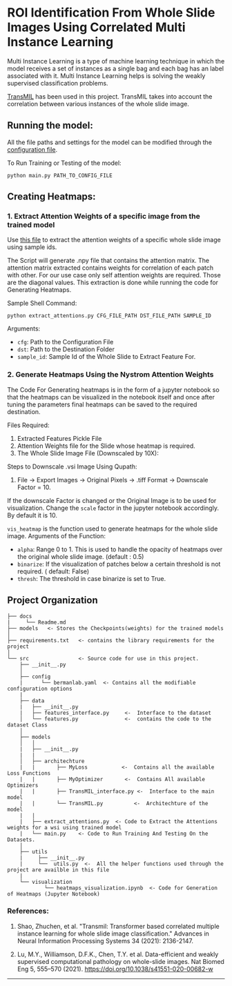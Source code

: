 ROI Identification From Whole Slide Images Using Correlated Multi Instance Learning
==============================

Multi Instance Learning is a type of machine learning technique in which the model receives a set of instances as a single bag and each bag has an label associated with it.
Multi Instance Learning helps is solving the weakly supervised classification problems.

[TransMIL](https://arxiv.org/abs/2106.00908) has been used in this project. TransMIL takes into account the correlation between various instances of the whole slide image. 

## Running the model:
All the file paths and settings for the model can be modified through the [configuration file](src/config/bermanlab.yaml). 

To Run Training or Testing of the model:

```shell
python main.py PATH_TO_CONFIG_FILE
```

## Creating Heatmaps:

### 1. Extract Attention Weights of a specific image from the trained model
Use [this file](src/models/extract_attentions.py) to extract the attention weights of a specific whole slide image using sample ids.

The Script will generate .npy file that contains the attention matrix.
The attention matrix extracted contains weights for correlation of each patch with other.
For our use case only self attention weights are required.
Those are the diagonal values. This extraction is done while running the code for Generating Heatmaps.

Sample Shell Command:
```shell
python extract_attentions.py CFG_FILE_PATH DST_FILE_PATH SAMPLE_ID
```
Arguments:
* `cfg`: Path to the Configuration File
* `dst`: Path to the Destination Folder
* `sample_id`: Sample Id of the Whole Slide to Extract Feature For.

### 2. Generate Heatmaps Using the Nystrom Attention Weights

The Code For Generating heatmaps is in the form of a jupyter notebook so that the heatmaps can be visualized in the notebook itself and once after tuning the parameters final heatmaps can be saved to the required destination.

Files Required:
1. Extracted Features Pickle File
2. Attention Weights file for the Slide whose heatmap is required.
3. The Whole Slide Image File (Downscaled by 10X):

Steps to Downscale .vsi Image Using Qupath:
1. File -> Export Images -> Original Pixels -> .tiff Format -> Downscale Factor = 10.

If the downscale Factor is changed or the Original Image is to be used for visualization. 
Change the `scale` factor in the jupyter notebook accordingly. By default it is 10.


`vis_heatmap` is the function used to generate heatmaps for the whole slide image.
Arguments of the Function:
* `alpha`: Range 0 to 1. This is used to handle the opacity of heatmaps over the original whole slide image. (default : 0.5)
* `binarize`: If the visualization of patches below a certain threshold is not required. ( default: False)
* `thresh`: The threshold in case binarize is set to True.



Project Organization
------------

    ├── docs
    |     └── Readme.md     
    ├── models   <- Stores the Checkpoints(weights) for the trained models      
    │
    ├── requirements.txt   <- contains the library requirements for the project
    │                  
    └── src                <- Source code for use in this project.
        ├── __init__.py    
        │
        ├── config
        |      └── bermanlab.yaml  <- Contains all the modifiable configuration options
        |
        ├── data
        |   ├── __init__.py
        |   ├── features_interface.py     <-  Interface to the dataset      
        │   └── features.py               <-  contains the code to the dataset Class
        │
        ├── models          
        │   │ 
        |   ├── __init__.py
        |   |                
        │   ├── architechture
        |   |       ├── MyLoss           <-  Contains all the available Loss Functions
        |   |       ├── MyOptimizer       <-  Contains All available Optimizers
        |   |       ├── TransMIL_interface.py <-  Interface to the main model
        |   |       └── TransMIL.py          <-  Architechture of the model
        |   |
        |   ├── extract_attentions.py  <- Code to Extract the Attentions weights for a wsi using trained model
        |   └── main.py    <- Code to Run Training And Testing On the Datasets.
        │
        ├── utils
        |     ├── __init__.py
        |     └──  utils.py  <-  All the helper functions used through the project are availble in this file
        |
        └── visualization  
                └── heatmaps_visualization.ipynb  <- Code for Generation of Heatmaps (Jupyter Notebook)
    

### References:
1. Shao, Zhuchen, et al. "Transmil: Transformer based correlated multiple instance learning for whole slide image classification." Advances in Neural Information Processing Systems 34 (2021): 2136-2147.

2. Lu, M.Y., Williamson, D.F.K., Chen, T.Y. et al. Data-efficient and weakly supervised computational pathology on whole-slide images. Nat Biomed Eng 5, 555–570 (2021). https://doi.org/10.1038/s41551-020-00682-w 


--------



